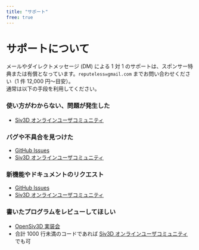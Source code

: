 ```yaml
---
title: "サポート"
free: true
---
```


# サポートについて
メールやダイレクトメッセージ (DM) による 1 対 1 のサポートは、スポンサー特典または有償となっています。`reputeless✉gmail.com` までお問い合わせください（1 件 12,000 円～目安）。  
通常は以下の手段を利用してください。

### 使い方がわからない、問題が発生した
- [Siv3D オンラインユーザコミュニティ](https://siv3d.github.io/ja-jp/community/community/)

### バグや不具合を見つけた
- [GitHub Issues](https://zenn.dev/reputeless/books/siv3d-documentation/viewer/contribute)
- [Siv3D オンラインユーザコミュニティ](https://siv3d.github.io/ja-jp/community/community/)

### 新機能やドキュメントのリクエスト
- [GitHub Issues](https://zenn.dev/reputeless/books/siv3d-documentation/viewer/contribute)
- [Siv3D オンラインユーザコミュニティ](https://siv3d.github.io/ja-jp/community/community/)

### 書いたプログラムをレビューしてほしい
- [OpenSiv3D 実装会](https://zenn.dev/reputeless/books/siv3d-documentation/viewer/event#1.-opensiv3d-%E5%AE%9F%E8%A3%85%E4%BC%9A)
- 合計 1000 行未満のコードであれば [Siv3D オンラインユーザコミュニティ](https://siv3d.github.io/ja-jp/community/community/) でも可 
